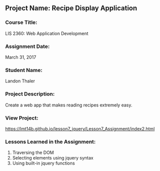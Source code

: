 ## Project Name:  Recipe Display Application

### Course Title:
LIS 2360:  Web Application Development

### Assignment Date:  
March 31, 2017

### Student Name:  
Landon Thaler

### Project Description:
Create a web app that makes reading recipes extremely easy.

### View Project:
https://lmt14b.github.io/lesson7_jquery/Lesson7_Assignment/index2.html

### Lessons Learned in the Assignment:
1. Traversing the DOM
2. Selecting elements using jquery syntax
3. Using built-in jquery functions
